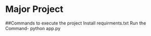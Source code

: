 # Major Project
##Commands to execute the project
Install requirments.txt
Run the Command- python app.py

